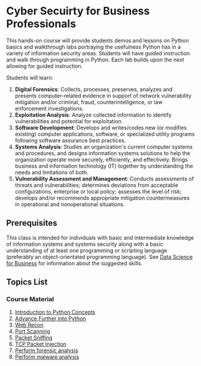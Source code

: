 # Cyber Secuirty for Business Professionals

This hands-on course will provide students demos and lessons on Python basics and walkthrough labs portraying the usefulness Python has in a variety of information security areas. Students will have guided instruction and walk through programming in Python. Each lab builds upon the next allowing for guided instruction. 

Students will learn:

1. **Digital Forensics**: Collects, processes, preserves, analyzes and presents computer-related evidence in support of network vulnerability mitigation and/or criminal, fraud, counterintelligence, or law enforcement investigations.
1. **Exploitation Analysis**: Analyze collected information to identify vulnerabilities and potential for exploitation.
1. **Software Development**: Develops and writes/codes new (or modifies existing) computer applications, software, or specialized utility programs following software assurance best practices.
1. **Systems Analysis**: Studies an organization's current computer systems and procedures, and designs information systems solutions to help the organization operate more securely, efficiently, and effectively. Brings business and information technology (IT) together by understanding the needs and limitations of both.
1. **Vulnerability Assessment and Management**: Conducts assessments of threats and vulnerabilities; determines deviations from acceptable configurations, enterprise or local policy; assesses the level of risk; develops and/or recommends appropriate mitigation countermeasures in operational and nonoperational situations.



## Prerequisites
This class is intended for individuals with basic and intermediate knowledge of information systems and systems security along with a basic understanding of at least one programming or scripting language (preferably an object-orientated programming language).
See [Data Science for Business](ds4b_syllabus.md) for information about the suggested skills. 

## Topics List

### Course Material

1. [Introduction to Python Concepts](https://colab.research.google.com/github/SoIllEconomist/ds4b/blob/master/python_ds4b/00_introduction/01_python_basics.ipynb)
1. [Advance Further into Python]()
1. [Web Recon]()
1. [Port Scanning]()
1. [Packet Sniffing]()
1. [TCP Packet Injection]()
1. [Perform forensic analysis]()
1. [Perform malware analysis]()






